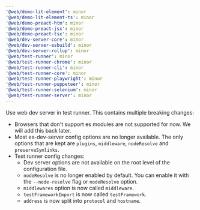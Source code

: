 ```yaml
---
'@web/demo-lit-element': minor
'@web/demo-lit-element-ts': minor
'@web/demo-preact-htm': minor
'@web/demo-preact-jsx': minor
'@web/demo-preact-tsx': minor
'@web/dev-server-core': minor
'@web/dev-server-esbuild': minor
'@web/dev-server-rollup': minor
'@web/test-runner': minor
'@web/test-runner-chrome': minor
'@web/test-runner-cli': minor
'@web/test-runner-core': minor
'@web/test-runner-playwright': minor
'@web/test-runner-puppeteer': minor
'@web/test-runner-selenium': minor
'@web/test-runner-server': minor
---
```


Use web dev server in test runner. This contains multiple breaking changes:

- Browsers that don't support es modules are not supported for now. We will add this back later.
- Most es-dev-server config options are no longer available. The only options that are kept are `plugins`, `middleware`, `nodeResolve` and `preserveSymlinks`.
- Test runner config changes:
  - Dev server options are not available on the root level of the configuration file.
  - `nodeResolve` is no longer enabled by default. You can enable it with the `--node-resolve` flag or `nodeResolve` option.
  - `middlewares` option is now called `middleware`.
  - `testFrameworkImport` is now called `testFramework`.
  - `address` is now split into `protocol` and `hostname`.
